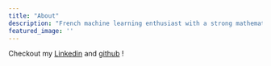 ```yaml
---
title: "About"
description: "French machine learning enthusiast with a strong mathematical background"
featured_image: ''
---
```


Checkout my [Linkedin](https://www.linkedin.com/in/theo-gigant/) and [github](https://github.com/giganttheo) !